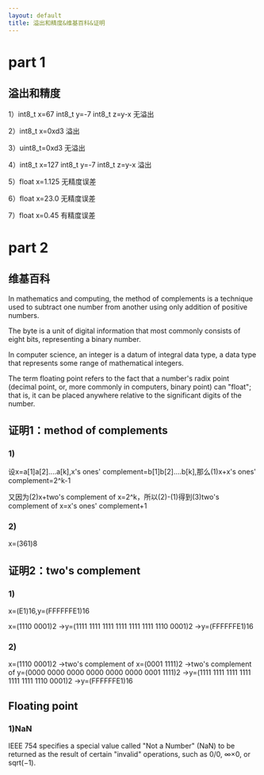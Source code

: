 ```yaml
---
layout: default
title: 溢出和精度&维基百科&证明
---
```


# part 1
## 溢出和精度

1）int8_t x=67           int8_t y=-7        int8_t z=y-x             无溢出

2）int8_t x=0xd3                                                     溢出

3）uint8_t=0xd3                                                      无溢出

4）int8_t x=127          int8_t y=-7           int8_t z=y-x          溢出 

5）float x=1.125                                                     无精度误差
 
6）float x=23.0                                                      无精度误差

7）float x=0.45                                                      有精度误差

# part 2
## 维基百科

In mathematics and computing, the method of complements is a technique used to subtract one number from another using only addition of positive numbers.

The byte is a unit of digital information that most commonly consists of eight bits, representing a binary number. 

In computer science, an integer is a datum of integral data type, a data type that represents some range of mathematical integers.

The term floating point refers to the fact that a number's radix point (decimal point, or, more commonly in computers, binary point) can "float"; that is, it can be placed anywhere relative to the significant digits of the number. 

## 证明1：method of complements
### 1)

设x=a[1]a[2]....a[k],x's ones' complement=b[1]b[2]....b[k],那么(1)x+x's ones' complement=2^k-1

又因为(2)x+two's complement of x=2^k，所以(2)-(1)得到(3)two's complement of x=x's ones' complement+1

### 2)

x=(361)8


## 证明2：two's complement
### 1)

x=(E1)16,y=(FFFFFFE1)16

x=(1110 0001)2 ->y=(1111 1111 1111 1111 1111 1111 1110 0001)2 ->y=(FFFFFFE1)16

### 2)

x=(1110 0001)2 
->two's complement of x=(0001 1111)2 
->two's complement of y=(0000 0000 0000 0000 0000 0000 0001 1111)2
->y=(1111 1111 1111 1111 1111 1111 1110 0001)2
->y=(FFFFFFE1)16

## Floating point
### 1)NaN

IEEE 754 specifies a special value called "Not a Number" (NaN) to be returned as the result of certain "invalid" operations, such as 0/0, ∞×0, or sqrt(−1). 